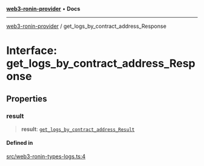 [**web3-ronin-provider**](../README.md) • **Docs**

***

[web3-ronin-provider](../globals.md) / get\_logs\_by\_contract\_address\_Response

# Interface: get\_logs\_by\_contract\_address\_Response

## Properties

### result

> **result**: [`get_logs_by_contract_address_Result`](get_logs_by_contract_address_Result.md)

#### Defined in

[src/web3-ronin-types-logs.ts:4](https://github.com/chuacw/web3-ronin-provider/blob/dab3da736520006c9aeb4dab1fb5f7a56228c341/src/web3-ronin-types-logs.ts#L4)
